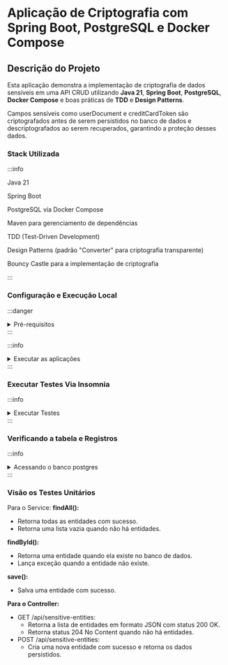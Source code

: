 # Aplicação de Criptografia com Spring Boot, PostgreSQL e Docker Compose

## Descrição do Projeto

Esta aplicação demonstra a implementação de criptografia de dados sensíveis em uma API CRUD utilizando **Java 21**, **Spring Boot**, **PostgreSQL**, **Docker Compose** e boas práticas de **TDD** e **Design Patterns**.

Campos sensíveis como userDocument e creditCardToken são criptografados antes de serem persistidos no banco de dados e descriptografados ao serem recuperados, garantindo a proteção desses dados.


### Stack Utilizada
:::info
<p>
Java 21

Spring Boot

PostgreSQL via Docker Compose

Maven para gerenciamento de dependências

TDD (Test-Driven Development)

Design Patterns (padrão "Converter" para criptografia transparente)

Bouncy Castle para a implementação de criptografia
</p>
:::

### Configuração e Execução Local

:::danger
<details>
    <summary>Pré-requisitos</summary>

    Certifique-se de ter as seguintes ferramentas instaladas:
    
    JDK 21 [(Download JDK)](https://www.oracle.com/java/technologies/javase/jdk21-archive-downloads.html)
    
    Maven 3.6+ [(Download Maven)](https://maven.apache.org/download.cgi)
    
    Docker e Docker Compose [(Instalar Docker)](https://docs.docker.com/desktop/install/windows-install/)

    Insomnia [Instalar Insomnia](https://docs.insomnia.rest/insomnia/install)
</details>
:::

:::info
<details>
    <summary>Executar as aplicações </summary>

    As instruções abaixo demonstram como baixar o código para a sua máquina e como executar 
    as aplicações via container utilizando o docker.
    
    **Passo 1:** Clonar o Repositório git
    No prompt de comando execute: git clone https://github.com/Robinhor10/java-criptografia.git 
    a versão estável vai estar na branch **main**

    **Passo 2:** Baixar as dependências do maven e gerar o .jar
    No prompt de comando execute: mvn clean install

    **Passo 3:** Executar o docker
    No prompt de comando execute: docker-compose up -d

    **Passo 4:** Executar quando quiser parar o container
    No prompt de comando execute: docker-compose down

</details>
:::

### Executar Testes Via Insomnia

:::info
<details>
    <summary>Executar Testes </summary>

    As instruções abaixo demonstram como realizar chamadas na API e realizando
    CRUD no banco dados utilizando a ferramenta insomnia

    **Passo 1:** Baixar a collection e importar no insomnia
    Acesse a pasta /demo/src/test/collection baixe para a sua máquina o arquivo
    Insomnia_java_criptografia  e import na ferramenta insomnia


</details>
:::

### Verificando a tabela e Registros

:::info
<details>
    <summary>Acessando o banco postgres </summary>

    As instruções abaixo demonstram como podemos acessar o banco de dados no container
    e realizar consultas para verificar os registros.

    **Passo 1:** Acessando o banco de dados dentro do container
    - Primeiro, obtenha o nome ou o ID do container de banco de dados executando **docker ps**.
    - Execute o comando docker exec -it <nome-do-container-db> psql -U demo_user -d demo
    - Isso abrirá um shell do PostgreSQL. 
      Você pode listar as tabelas executando o comando SQL: **\dt**

    **Passo 2:** Executar Consultas SQL
    - Para consultar todos os registros execute 
      **select * from tbl_sensitive;**
:::info
<details>
    <summary>Exemplo</summary>
     id | credit_card_token | user_document
    ----+-------------------+---------------
     1  | xxx-encrypted-abc  | 12345678900
     2  | yyy-encrypted-def  | 09876543211

</details>
:::info

    **Passo 3:** Sair do PostgreSQL
    - Para sair do PostgresSQL
      execute **\q**

</details>
:::

### Visão os Testes Unitários

Para o Service:
**findAll():**
 - Retorna todas as entidades com sucesso.
- Retorna uma lista vazia quando não há entidades.

**findById():**
- Retorna uma entidade quando ela existe no banco de dados.
- Lança exceção quando a entidade não existe.

**save():**
- Salva uma entidade com sucesso.

**Para o Controller:**
  - GET /api/sensitive-entities:
    - Retorna a lista de entidades em formato JSON com status 200 OK.
    - Retorna status 204 No Content quando não há entidades.
  - POST /api/sensitive-entities:
    - Cria uma nova entidade com sucesso e retorna os dados persistidos.